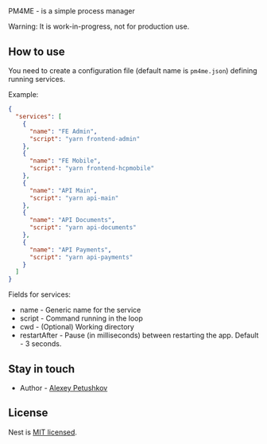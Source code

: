 ##
PM4ME - is a simple process manager

Warning: It is work-in-progress, not for production use.

## How to use

You need to create a configuration file (default name is ``pm4me.json``) defining running services.

Example:

```json
{
  "services": [
    {
      "name": "FE Admin",
      "script": "yarn frontend-admin"
    },
    {
      "name": "FE Mobile",
      "script": "yarn frontend-hcpmobile"
    },
    {
      "name": "API Main",
      "script": "yarn api-main"
    },
    {
      "name": "API Documents",
      "script": "yarn api-documents"
    },
    {
      "name": "API Payments",
      "script": "yarn api-payments"
    }
  ]
}
```

Fields for services:
* name - Generic name for the service
* script - Command running in the loop
* cwd - (Optional) Working directory
* restartAfter - Pause (in milliseconds) between restarting the app. Default - 3 seconds.

## Stay in touch

- Author - [Alexey Petushkov](https://www.linkedin.com/in/alexey-petushkov-7b441b2a/)

## License

Nest is [MIT licensed](LICENSE).
